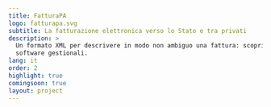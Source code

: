 ```yaml
---
title: FatturaPA
logo: fatturapa.svg
subtitle: La fatturazione elettronica verso lo Stato e tra privati
description: >
  Un formato XML per descrivere in modo non ambiguo una fattura: scopri come può essere utile, anche tra privati, e come integrarlo nei tuoi
  software gestionali.
lang: it
order: 2
highlight: true
comingsoon: true
layout: project
---
```

